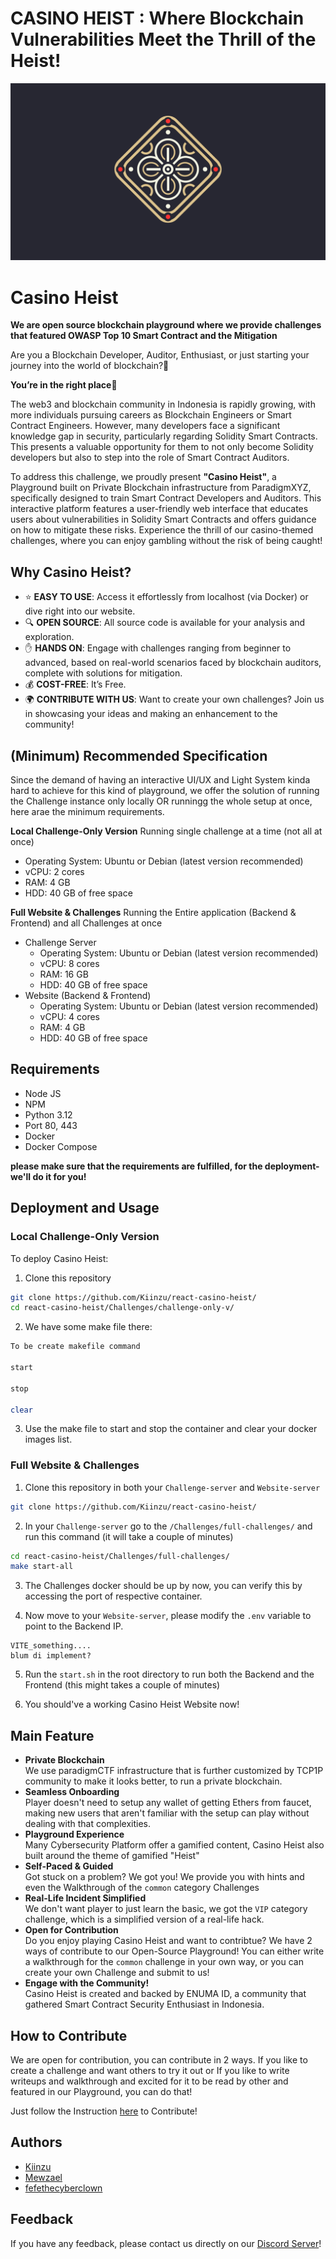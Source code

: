 # CASINO HEIST : Where Blockchain Vulnerabilities Meet the Thrill of the Heist!
![Logo](./casino-heist.png)
# Casino Heist
**We are open source blockchain playground where we provide challenges that featured OWASP Top 10 Smart Contract and the Mitigation**

Are you a Blockchain Developer, Auditor, Enthusiast, or just starting your journey into the world of blockchain?🧐

**You’re in the right place🎉**

The web3 and blockchain community in Indonesia is rapidly growing, with more individuals pursuing careers as Blockchain Engineers or Smart Contract Engineers. However, many developers face a significant knowledge gap in security, particularly regarding Solidity Smart Contracts. This presents a valuable opportunity for them to not only become Solidity developers but also to step into the role of Smart Contract Auditors.

To address this challenge, we proudly present **"Casino Heist"**, a Playground built on Private Blockchain infrastructure from ParadigmXYZ, specifically designed to train Smart Contract Developers and Auditors. This interactive platform features a user-friendly web interface that educates users about vulnerabilities in Solidity Smart Contracts and offers guidance on how to mitigate these risks. Experience the thrill of our casino-themed challenges, where you can enjoy gambling without the risk of being caught! 

## Why Casino Heist?
- ⭐ **EASY TO USE**: Access it effortlessly from localhost (via Docker) or dive right into our website.
- 🔍 **OPEN SOURCE**: All source code is available for your analysis and exploration.
- ✋ **HANDS ON**: Engage with challenges ranging from beginner to advanced, based on real-world scenarios faced by blockchain auditors, complete with solutions for mitigation.
- 💰 **COST-FREE**: It’s Free.
- 🌍 **CONTRIBUTE WITH US**: Want to create your own challenges? Join us in showcasing your ideas and making an enhancement to the community!


## (Minimum) Recommended Specification
Since the demand of having an interactive UI/UX and Light System kinda hard to achieve for this kind of playground, we offer the solution of running the Challenge instance only locally OR runningg the whole setup at once, here arae the minimum requirements.

**Local Challenge-Only Version**
Running single challenge at a time (not all at once)
- Operating System: Ubuntu or Debian (latest version recommended)
- vCPU: 2 cores
- RAM: 4 GB
- HDD: 40 GB of free space

**Full Website & Challenges**
Running the Entire application (Backend & Frontend) and all Challenges at once
- Challenge Server
    - Operating System: Ubuntu or Debian (latest version recommended)
    - vCPU: 8 cores
    - RAM: 16 GB
    - HDD: 40 GB of free space
- Website (Backend & Frontend)
    - Operating System: Ubuntu or Debian (latest version recommended)
    - vCPU: 4 cores
    - RAM: 4 GB
    - HDD: 40 GB of free space

## Requirements
- Node JS
- NPM
- Python 3.12
- Port 80, 443
- Docker
- Docker Compose

**please make sure that the requirements are fulfilled, for the deployment- we'll do it for you!**

## Deployment and Usage
### Local Challenge-Only Version
To deploy Casino Heist:
1. Clone this repository

```bash
git clone https://github.com/Kiinzu/react-casino-heist/
cd react-casino-heist/Challenges/challenge-only-v/
```

2. We have some make file there:

```bash
To be create makefile command

start

stop

clear
```

3. Use the make file to start and stop the container and clear your docker images list.

### Full Website & Challenges
1. Clone this repository in both your `Challenge-server` and `Website-server`

```bash
git clone https://github.com/Kiinzu/react-casino-heist/
```

2. In your `Challenge-server` go to the `/Challenges/full-challenges/` and run this command (it will take a couple of minutes)

```bash
cd react-casino-heist/Challenges/full-challenges/
make start-all
```

3. The Challenges docker should be up by now, you can verify this by accessing the port of respective container.

4. Now move to your `Website-server`, please modify the `.env` variable to point to the Backend IP. 

```
VITE_something....
blum di implement?
```

5. Run the `start.sh` in the root directory to run both the Backend and the Frontend (this might takes a couple of minutes)

6. You should've a working Casino Heist Website now!

## Main Feature
- **Private Blockchain**  
    We use paradigmCTF infrastructure that is further customized by TCP1P community to make it looks better, to run a private blockchain.
- **Seamless Onboarding**  
    Player doesn't need to setup any wallet of getting Ethers from faucet, making new users that aren't familiar with the setup can play without dealing with that complexities.
- **Playground Experience**  
    Many Cybersecurity Platform offer a gamified content, Casino Heist also built around the theme of gamified "Heist"
- **Self-Paced & Guided**  
    Got stuck on a problem? We got you! We provide you with hints and even the Walkthrough of the `common` category Challenges
- **Real-Life Incident Simplified**  
    We don't want player to just learn the basic, we got the `VIP` category challenge, which is a simplified version of a real-life hack.
- **Open for Contribution**  
    Do you enjoy playing Casino Heist and want to contribtue? We have 2 ways of contribute to our Open-Source Playground! You can either write a walkthrough for the `common` challenge in your own way, or you can create your own Challenge and submit to us!
- **Engage with the Community!**  
    Casino Heist is created and backed by ENUMA ID, a community that gathered Smart Contract Security Enthusiast in Indonesia.

## How to Contribute
We are open for contribution, you can contribute in 2 ways. If you like to create a challenge and want others to try it out or If you like to write writeups and walkthrough and excited for it to be read by other and featured in our Playground, you can do that! 

Just follow the Instruction [here](./Contribution/README.md) to Contribute!

## Authors
- [Kiinzu](github.com/kiinzu)
- [Mewzael](github.com/Mewzael)
- [fefethecyberclown](github.com/fefethecyberclown)

## Feedback
If you have any feedback, please contact us directly on our [Discord Server](https://www.discord.com)!
